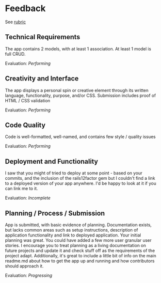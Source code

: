 # Feedback

See [rubric](https://github.com/ga-wdi-exercises/project2/blob/master/evaluation.md)

## Technical Requirements

The app contains 2 models, with at least 1 association. At least 1 model is full CRUD.

Evaluation: *Performing*

## Creativity and Interface

The app displays a personal spin or creative element through its written language, functionality, purpose, and/or CSS. Submission includes proof of HTML / CSS validation

Evaluation: *Performing*

## Code Quality

Code is well-formatted, well-named, and contains few style / quality issues

Evaluation: *Performing*

## Deployment and Functionality

I saw that you might of tried to deploy at some point - based on your commits, and the inclusion of the rails12factor gem but I couldn't find a link to a deployed version of your app anywhere. I'd be happy to look at it if you can link me to it.

Evaluation: *Incomplete*

## Planning / Process / Submission

App is submitted, with basic evidence of planning. Documentation exists, but lacks common areas such as setup instructions, description of application functionality and link to deployed application. Your initial planning was great. You could have added a few more user granular user stories. I encourage you to treat planning as a living documentation on future projects and update it and check stuff off as the requirements of the project adapt. Additionally, it's great to include a little bit of info on the main readme.md about how to get the app up and running and how contributors should approach it.

Evaluation: *Progressing*
